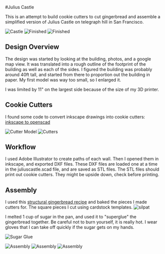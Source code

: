 #Julius Castle

This is an attempt to build cookie cutters to cut gingerbread and assemble a simplified version of Julius Castle on telegraph hill in San Francisco.

![Castle](img/oldcastle.jpg)
![Finished](img/decoratedfront.jpg)
![Finished](img/decoratedside.jpg)


## Design Overview

The design was started by looking at the building, photos, and a google map view.  It was translated into a rough outline of the footprint of the building as well as each of the sides.  I figured the building was probably around 40ft tall, and started from there to proportion out the building in paper. My first model was way too small, so I enlarged it.

I was limited by 11" on the largest side because of the size of my 3D printer.

## Cookie Cutters

I found some code to convert inkscape drawings into cookie cutters: 
[inkscape to openscad](https://cubehero.com/2013/12/31/creating-cookie-cutters-using-offsets-in-openscad/)

![Cutter Model](img/cutterandmodel.jpg)
![Cutters](img/cutters.jpg)


## Workflow

I used Adobe Illustrator to create paths of each wall. Then I opened them in inkscape, and exported DXF files. These DXF files are loaded one at a time in the juliuscastle.scad file, and are saved as STL files.  The STL files should print out cookie cutters. They might be upside down, check before printing.

## Assembly

I used this [structural gingerbread recipe](https://www.thespruce.com/gingerbread-house-dough-recipe-1136139) and baked the pieces I made cutters for. The square pieces I cut using cardstock templates.
![silpat](img/silpat.jpg)

I melted 1 cup of sugar in the pan, and used it to "superglue" the gingerbread together. Be careful not to burn yourself, it is really hot. I wear gloves that I can take off quickly if the sugar gets on my hands.

![Sugar Glue](img/sugarglue.jpg)


![Assembly](img/assembly1.jpg)
![Assembly](img/assembly2.jpg)
![Assembly](img/assembly3.jpg)
